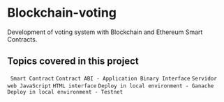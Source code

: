 # Blockchain-voting

Development of voting system with Blockchain and Ethereum Smart Contracts.

## Topics covered in this project

`` Smart Contract`` ``Contract ABI - Application Binary Interface`` ``Servidor web JavaScript`` ``HTML interface`` ``Deploy in local environment - Ganache`` ``Deploy in local environment - Testnet``
